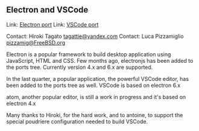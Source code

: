 ## Electron and VSCode ##

Link:	 [Electron port](https://github.com/tagattie/FreeBSD-Electron)
Link:	 [VSCode port](https://github.com/tagattie/FreeBSD-VSCode)

Contact: Hiroki Tagato <tagattie@yandex.com>
Contact: Luca Pizzamiglio <pizzamig@FreeBSD.org>

Electron is a popular framework to build desktop application using JavaScript, HTML and CSS.
Few months ago, electronjs has been added to the ports tree.
Currently version 4.x and 6.x are supported.

In the last quarter, a popular application, the powerful VSCode editor, has been added to the ports tree as well.
VSCode is based on electron 6.x

atom, another popular editor, is still a work in progress and it's based on electron 4.x

Many thanks to Hiroki, for the hard work, and to antoine, to support the special poudriere configuration needed to build VSCode.
